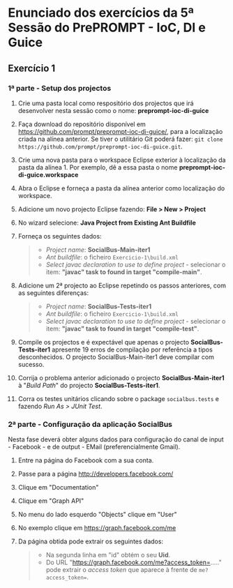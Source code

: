 # Enunciado dos exercícios da 5ª Sessão do PrePROMPT - IoC, DI e Guice

## Exercício 1

### 1ª parte - Setup dos projectos

1. Crie uma pasta local como respositório dos projectos que irá desenvolver nesta sessão como o nome: **preprompt-ioc-di-guice**

2. Faça download do repositório disponível em https://github.com/prompt/preprompt-ioc-di-guice/, para a localização criada na alínea anterior. Se tiver o utilitário Git poderá fazer: `git clone https://github.com/prompt/preprompt-ioc-di-guice.git`.

3. Crie uma nova pasta para o workspace Eclipse exterior à localização da pasta da alínea 1. Por exemplo, dê a essa pasta o nome **preprompt-ioc-di-guice.workspace**

4. Abra o Eclipse e forneça a pasta da alínea anterior como localização do workspace.

5. Adicione um novo projecto Eclipse fazendo: **File > New > Project**

6. No wizard selecione: **Java Project from Existing Ant Buildfile**

7. Forneça os seguintes dados: 
   > * *Project name*: **SocialBus-Main-iter1**
   > * *Ant buildfile*: o ficheiro `Exercicio-1\build.xml`
   > * *Select javac declaration to use to define project* - selecionar o item: **"javac" task to found in target "compile-main"**.
   
8. Adicione um 2ª projecto ao Eclipse repetindo os passos anteriores, com as seguintes diferenças:
   > * *Project name*: **SocialBus-Tests-iter1**
   > * *Ant buildfile*: o ficheiro `Exercicio-1\build.xml`
   > * *Select javac declaration to use to define project* - selecionar o item: **"javac" task to found in target "compile-test"**.

9. Compile os projectos e é expectável que apenas o projecto **SocialBus-Tests-iter1** apresente 19 erros de compilação por referência a tipos desconhecidos. O projecto SocialBus-Main-iter1 deve compilar com sucesso.

10. Corrija o problema anterior adicionado o projecto **SocialBus-Main-iter1** à "*Build Path*" do projecto **SocialBus-Tests-iter1**.

11. Corra os testes unitários clicando sobre o package `socialbus.tests` e fazendo *Run As > JUnit Test*.

### 2ª parte - Configuração da aplicação SocialBus

Nesta fase deverá obter alguns dados para configuração do canal de input - Facebook - e de output - EMail (preferencialmente Gmail).

1. Entre na página do Facebook com a sua conta.

2. Passe para a página http://developers.facebook.com/

3. Clique em "Documentation"

4. Clique em "Graph API"

5. No menu do lado esquerdo "Objects" clique em "User"

6. No exemplo clique em https://graph.facebook.com/me

7. Da página obtida pode extrair os seguintes dados:
   > * Na segunda linha em "id" obtém o seu **Uid**.
   > * Do URL "https://graph.facebook.com/me?access_token=....." pode extrair o *access token* que aparece à frente de `me?access_token=`.

